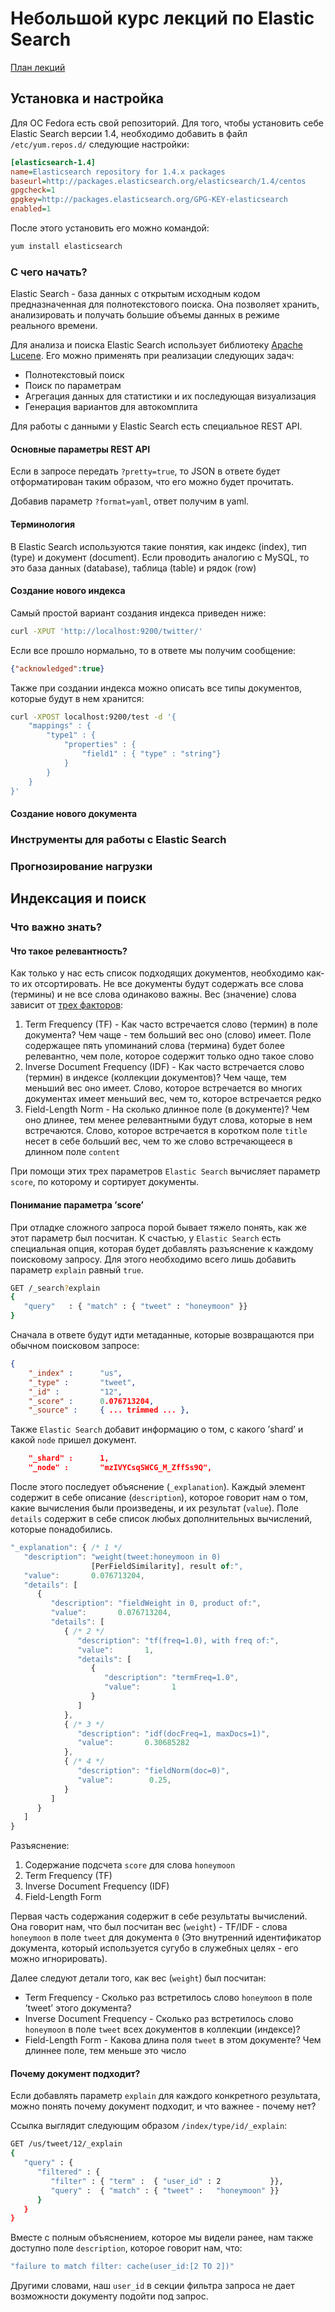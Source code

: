 # Небольшой курс лекций по Elastic Search

[План лекций](https://docs.google.com/a/ria.com/document/d/1elQ5KLu-8UyaRsdJfhIN_BuxjQrMHgW5kVVU7xDw4TQ/edit?usp=sharing)

## Установка и настройка

Для ОС Fedora есть свой репозиторий. Для того, чтобы установить себе Elastic Search версии 1.4, необходимо добавить в файл `/etc/yum.repos.d/` следующие настройки:

```ini
[elasticsearch-1.4]
name=Elasticsearch repository for 1.4.x packages
baseurl=http://packages.elasticsearch.org/elasticsearch/1.4/centos
gpgcheck=1
gpgkey=http://packages.elasticsearch.org/GPG-KEY-elasticsearch
enabled=1
```

После этого установить его можно командой: 

```bash
yum install elasticsearch
```

### С чего начать?

Elastic Search - база данных с открытым исходным кодом предназначенная для полнотекстового поиска. Она позволяет хранить, анализировать и получать большие объемы данных в режиме реального времени.

Для анализа и поиска Elastic Search использует библиотеку [Apache Lucene](http://lucene.apache.org/core/). Его можно применять при реализации следующих задач:

- Полнотекстовый поиск
- Поиск по параметрам
- Агрегация данных для статистики и их последующая визуализация
- Генерация вариантов для автокомплита

Для работы с данными у Elastic Search есть специальное REST API. 

#### Основные параметры REST API

Если в запросе передать `?pretty=true`, то JSON в ответе будет отформатирован таким образом, что его можно будет прочитать.

Добавив параметр `?format=yaml`, ответ получим в yaml.

#### Терминология

В Elastic Search используются такие понятия, как индекс (index), тип (type) и документ (document). Если проводить аналогию с MySQL, то это база данных (database), таблица (table) и рядок (row)

#### Создание нового индекса

Самый простой вариант создания индекса приведен ниже:

```bash
curl -XPUT 'http://localhost:9200/twitter/'
```

Если все прошло нормально, то в ответе мы получим сообщение:

```json
{"acknowledged":true}
```

Также при создании индекса можно описать все типы документов, которые будут в нем хранится:

```bash
curl -XPOST localhost:9200/test -d '{
    "mappings" : {
        "type1" : {
            "properties" : {
                "field1" : { "type" : "string"}
            }
        }
    }
}'
```

#### Создание нового документа

### Инструменты для работы с Elastic Search

### Прогнозирование нагрузки

## Индексация и поиск

### Что важно знать?

#### Что такое релевантность?

Как только у нас есть список подходящих документов, необходимо как-то их отсортировать. Не все документы будут содержать все слова (термины) и не все слова одинаково важны.
Вес (значение) слова зависит от [трех факторов](https://www.elastic.co/guide/en/elasticsearch/guide/current/relevance-intro.html):

   1. Term Frequency (TF) - Как часто встречается слово (термин) в поле документа? Чем чаще - тем больший вес оно (слово) имеет. Поле содержащее пять упоминаний слова (термина) будет более релевантно, чем поле, которое содержит только одно такое слово
   2. Inverse Document Frequency (IDF) - Как часто встречается слово (термин) в индексе (коллекции документов)? Чем чаще, тем меньший вес оно имеет. Слово, которое встречается во многих документах имеет меньший вес, чем то, которое встречается редко
   3. Field-Length Norm - На сколько длинное поле (в документе)? Чем оно длинее, тем менее релевантными будут слова, которые в нем встречаются. Слово, которое встречается в коротком поле `title` несет в себе больший вес, чем то же слово встречающееся в длинном поле `content`

При помощи этих трех параметров `Elastic Search` вычисляет параметр `score`, по которому и сортирует документы.

#### Понимание параметра ’score’

При отладке сложного запроса порой бывает тяжело понять, как же этот параметр был посчитан. К счастью, у `Elastic Search` есть специальная опция, которая будет добавлять разъяснение к каждому поисковому запросу. Для этого необходимо всего лишь добавить параметр `explain` равный `true`.

```bash
GET /_search?explain
{
   "query"   : { "match" : { "tweet" : "honeymoon" }}
}
```

Сначала в ответе будут идти метаданные, которые возвращаются при обычном поисковом запросе:

```json
{
    "_index" :      "us",
    "_type" :       "tweet",
    "_id" :         "12",
    "_score" :      0.076713204,
    "_source" :     { ... trimmed ... },
```

Также `Elastic Search` добавит информацию о том, с какого ’shard’ и какой `node` пришел документ.

```json
    "_shard" :      1,
    "_node" :       "mzIVYCsqSWCG_M_ZffSs9Q",
```

После этого последует объяснение (`_explanation`). Каждый элемент содержит в себе описание (`description`), которое говорит нам о том, какие вычисления были произведены, и их результат (`value`). Поле `details` содержит в себе список любых дополнительных вычислений, которые понадобились.

```javascript
"_explanation": { /* 1 */
   "description": "weight(tweet:honeymoon in 0)
                  [PerFieldSimilarity], result of:",
   "value":       0.076713204,
   "details": [
      {
         "description": "fieldWeight in 0, product of:",
         "value":       0.076713204,
         "details": [
            { /* 2 */
               "description": "tf(freq=1.0), with freq of:",
               "value":       1,
               "details": [
                  {
                     "description": "termFreq=1.0",
                     "value":       1
                  }
               ]
            },
            { /* 3 */
               "description": "idf(docFreq=1, maxDocs=1)",
               "value":       0.30685282
            },
            { /* 4 */
               "description": "fieldNorm(doc=0)",
               "value":        0.25,
            }
         ]
      }
   ]
}
```

Разъяснение:

   1. Содержание подсчета `score` для слова `honeymoon`
   2. Term Frequency (TF)
   3. Inverse Document Frequency (IDF)
   4. Field-Length Form

Первая часть содержания содержит в себе результаты вычислений. Она говорит нам, что был посчитан вес (`weight`) - TF/IDF - слова `honeymoon` в поле `tweet` для документа `0` (Это внутренний идентификатор документа, который используется сугубо в служебных целях - его можно игнорировать).

Далее следуют детали того, как вес (`weight`) был посчитан:

   * Term Frequency - Сколько раз встретилось слово `honeymoon` в поле ’tweet’ этого документа?
   * Inverse Document Frequency - Сколько раз встретилось слово `honeymoon` в поле `tweet` всех документов в коллекции (индексе)?
   * Field-Length Form - Какова длина поля `tweet` в этом документе? Чем длиннее поле, тем меньше это число

#### Почему документ подходит?

Если добавлять параметр `explain` для каждого конкретного результата, можно понять почему документ подходит, и что важнее - почему нет?

Ссылка выглядит следующим образом `/index/type/id/_explain`:

```bash
GET /us/tweet/12/_explain
{
   "query" : {
      "filtered" : {
         "filter" : { "term" :  { "user_id" : 2           }},
         "query" :  { "match" : { "tweet" :   "honeymoon" }}
      }
   }
}
```

Вместе с полным объяснением, которое мы видели ранее, нам также доступно поле `description`, которое говорит нам, что:

```javascript
"failure to match filter: cache(user_id:[2 TO 2])"
```

Другими словами, наш `user_id` в секции фильтра запроса не дает возможности документу подойти под запрос.